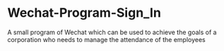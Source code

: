 # Wechat-Program-Sign_In
A small program of Wechat which can be used to achieve the goals of a corporation who needs to manage the attendance of the employees
